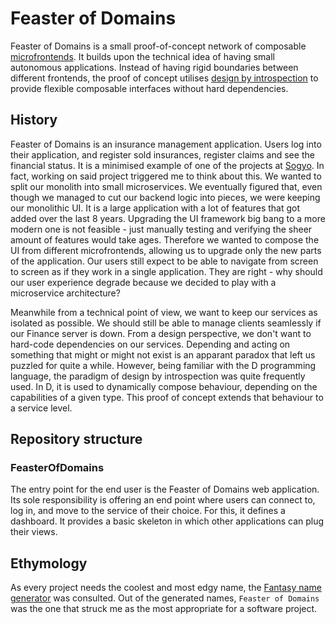 # Feaster of Domains

Feaster of Domains is a small proof-of-concept network of composable [microfrontends](https://martinfowler.com/articles/micro-frontends.html). It builds upon the technical idea of having small autonomous applications. Instead of having rigid boundaries between different frontends, the proof of concept utilises [design by introspection](https://www.youtube.com/watch?v=29h6jGtZD-U) to provide flexible composable interfaces without hard dependencies.

## History

Feaster of Domains is an insurance management application. Users log into their application, and register sold insurances, register claims and see the financial status. It is a minimised example of one of the projects at [Sogyo](https://www.sogyo.nl/). In fact, working on said project triggered me to think about this. We wanted to split our monolith into small microservices. We eventually figured that, even though we managed to cut our backend logic into pieces, we were keeping our monolithic UI. It is a large application with a lot of features that got added over the last 8 years. Upgrading the UI framework big bang to a more modern one is not feasible - just manually testing and verifying the sheer amount of features would take ages. Therefore we wanted to compose the UI from different microfrontends, allowing us to upgrade only the new parts of the application. Our users still expect to be able to navigate from screen to screen as if they work in a single application. They are right - why should our user experience degrade because we decided to play with a microservice architecture?

Meanwhile from a technical point of view, we want to keep our services as isolated as possible. We should still be able to manage clients seamlessly if our Finance server is down. From a design perspective, we don't want to hard-code dependencies on our services. Depending and acting on something that might or might not exist is an apparant paradox that left us puzzled for quite a while. However, being familiar with the D programming language, the paradigm of design by introspection was quite frequently used. In D, it is used to dynamically compose behaviour, depending on the capabilities of a given type. This proof of concept extends that behaviour to a service level.

## Repository structure

### FeasterOfDomains

The entry point for the end user is the Feaster of Domains web application. Its sole responsibility is offering an end point where users can connect to, log in, and move to the service of their choice. For this, it defines a dashboard. It provides a basic skeleton in which other applications can plug their views.

## Ethymology

As every project needs the coolest and most edgy name, the [Fantasy name generator](https://www.fantasynamegenerators.com/world-destroyer-names.php) was consulted. Out of the generated names, `Feaster of Domains` was the one that struck me as the most appropriate for a software project.